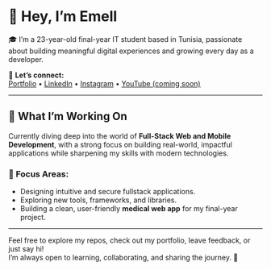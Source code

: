 # 👋 Hey, I’m Emell

🎓 I’m a 23-year-old final-year IT student based in Tunisia, passionate about building meaningful digital experiences and growing every day as a developer.

🔗 **Let’s connect:**  
[Portfolio](https://hope-inprogress.vercel.app) • [LinkedIn](https://www.linkedin.com/in/emelarfewi) • [Instagram](https://www.instagram.com/hope.inprogress) • [YouTube (coming soon)](https://www.youtube.com/@hope.inprogress)

---

## 🚀 What I’m Working On

Currently diving deep into the world of **Full-Stack Web and Mobile Development**, with a strong focus on building real-world, impactful applications while sharpening my skills with modern technologies.

### 🔧 Focus Areas:
- Designing intuitive and secure fullstack applications.  
- Exploring new tools, frameworks, and libraries.  
- Building a clean, user-friendly **medical web app** for my final-year project.

---

Feel free to explore my repos, check out my portfolio, leave feedback, or just say hi!  
I’m always open to learning, collaborating, and sharing the journey. 🌱
